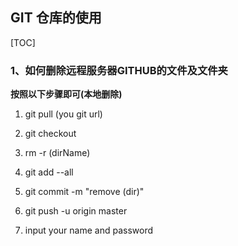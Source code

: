 ## GIT 仓库的使用

[TOC]

### 1、如何删除远程服务器GITHUB的文件及文件夹

**按照以下步骤即可(本地删除)**

1. git pull (you git url)

2. git checkout

3. rm -r (dirName)

4. git add --all

5. git commit -m "remove (dir)"

6. git push -u origin master

7. input your name and password

